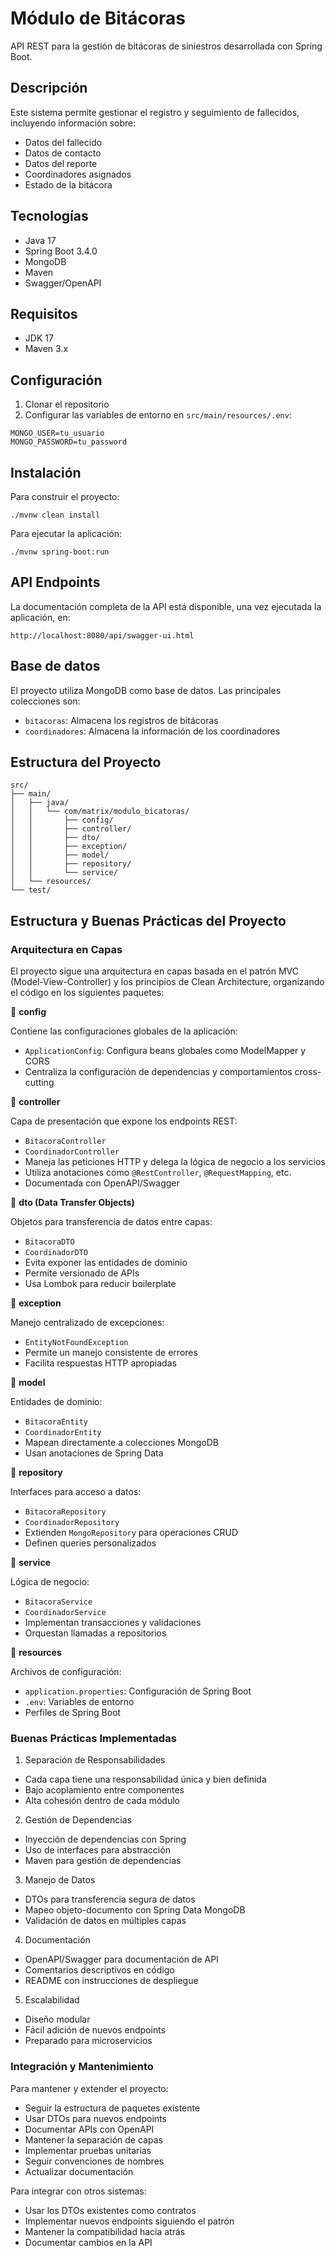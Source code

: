 # Módulo de Bitácoras

API REST para la gestión de bitácoras de siniestros desarrollada con Spring Boot.

## Descripción

Este sistema permite gestionar el registro y seguimiento de fallecidos, incluyendo información sobre:

- Datos del fallecido
- Datos de contacto
- Datos del reporte
- Coordinadores asignados
- Estado de la bitácora

## Tecnologías

- Java 17
- Spring Boot 3.4.0
- MongoDB
- Maven
- Swagger/OpenAPI

## Requisitos

- JDK 17
- Maven 3.x

## Configuración

1. Clonar el repositorio
2. Configurar las variables de entorno en `src/main/resources/.env`:

```properties
MONGO_USER=tu_usuario
MONGO_PASSWORD=tu_password
```

## Instalación

Para construir el proyecto:

```terminal
./mvnw clean install
```

Para ejecutar la aplicación:

```terminal
./mvnw spring-boot:run
```

## API Endpoints

La documentación completa de la API está disponible, una vez ejecutada la aplicación, en:

```link
http://localhost:8080/api/swagger-ui.html
```

## Base de datos

El proyecto utiliza MongoDB como base de datos. Las principales colecciones son:

- `bitacoras`: Almacena los registros de bitácoras
- `coordinadores`: Almacena la información de los coordinadores

## Estructura del Proyecto

```
src/
├── main/
│   ├── java/
│   │   └── com/matrix/modulo_bicatoras/
│   │       ├── config/
│   │       ├── controller/
│   │       ├── dto/
│   │       ├── exception/
│   │       ├── model/
│   │       ├── repository/
│   │       └── service/
│   └── resources/
└── test/
```

## Estructura y Buenas Prácticas del Proyecto

### Arquitectura en Capas

El proyecto sigue una arquitectura en capas basada en el patrón MVC (Model-View-Controller) y los principios de Clean Architecture, organizando el código en los siguientes paquetes:

📁 **config**

Contiene las configuraciones globales de la aplicación:

- `ApplicationConfig`: Configura beans globales como ModelMapper y CORS
- Centraliza la configuración de dependencias y comportamientos cross-cutting
  
📁 **controller**

Capa de presentación que expone los endpoints REST:

- `BitacoraController`
- `CoordinadorController`
- Maneja las peticiones HTTP y delega la lógica de negocio a los servicios
- Utiliza anotaciones como `@RestController`, `@RequestMapping`, etc.
- Documentada con OpenAPI/Swagger

📁 **dto (Data Transfer Objects)**

Objetos para transferencia de datos entre capas:

- `BitacoraDTO`
- `CoordinadorDTO`
- Evita exponer las entidades de dominio
- Permite versionado de APIs
- Usa Lombok para reducir boilerplate

📁 **exception**

Manejo centralizado de excepciones:

- `EntityNotFoundException`
- Permite un manejo consistente de errores
- Facilita respuestas HTTP apropiadas

📁 **model**

Entidades de dominio:

- `BitacoraEntity`
- `CoordinadorEntity`
- Mapean directamente a colecciones MongoDB
- Usan anotaciones de Spring Data

📁 **repository**

Interfaces para acceso a datos:

- `BitacoraRepository`
- `CoordinadorRepository`
- Extienden `MongoRepository` para operaciones CRUD
- Definen queries personalizados

📁 **service**

Lógica de negocio:

- `BitacoraService`
- `CoordinadorService`
- Implementan transacciones y validaciones
- Orquestan llamadas a repositorios

📁 **resources**

Archivos de configuración:

- `application.properties`: Configuración de Spring Boot
- `.env`: Variables de entorno
- Perfiles de Spring Boot

### Buenas Prácticas Implementadas

1. Separación de Responsabilidades

- Cada capa tiene una responsabilidad única y bien definida
- Bajo acoplamiento entre componentes
- Alta cohesión dentro de cada módulo

2. Gestión de Dependencias

- Inyección de dependencias con Spring
- Uso de interfaces para abstracción
- Maven para gestión de dependencias

3. Manejo de Datos

- DTOs para transferencia segura de datos
- Mapeo objeto-documento con Spring Data MongoDB
- Validación de datos en múltiples capas
  
4. Documentación

- OpenAPI/Swagger para documentación de API
- Comentarios descriptivos en código
- README con instrucciones de despliegue
  
5. Escalabilidad

- Diseño modular
- Fácil adición de nuevos endpoints
- Preparado para microservicios

### Integración y Mantenimiento

Para mantener y extender el proyecto:

- Seguir la estructura de paquetes existente
- Usar DTOs para nuevos endpoints
- Documentar APIs con OpenAPI
- Mantener la separación de capas
- Implementar pruebas unitarias
- Seguir convenciones de nombres
- Actualizar documentación

Para integrar con otros sistemas:

- Usar los DTOs existentes como contratos
- Implementar nuevos endpoints siguiendo el patrón
- Mantener la compatibilidad hacia atrás
- Documentar cambios en la API

